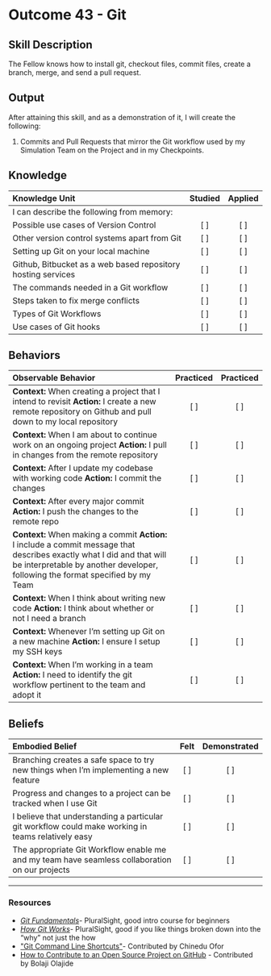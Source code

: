 # Outcome 43 - Git

Skill Description
----------
The Fellow knows how to install git, checkout files, commit files, create a branch, merge, and send a pull request.


Output
----------

After attaining this skill, and as a demonstration of it, I will create the following:

1. Commits and Pull Requests that mirror the Git workflow used by my Simulation Team on the Project and in my Checkpoints.


## Knowledge

| Knowledge Unit   |      Studied      | Applied |
|:-------------|:------------------:|:--------:|
| I can describe the following from memory: | | |
| Possible use cases of Version Control | [ ] | [ ] |
| Other version control systems apart from Git | [ ] | [ ] |
| Setting up Git on your local machine | [ ] | [ ] |
| Github, Bitbucket as a web based repository hosting services | [ ] | [ ] |
| The commands needed in a Git workflow | [ ] | [ ] |
| Steps taken to fix merge conflicts | [ ] | [ ] |
| Types of Git Workflows | [ ] | [ ] |
| Use cases of Git hooks | [ ] | [ ] |

## Behaviors

| Observable Behavior   |      Practiced      | Practiced |
|:-------------|:------------------:|:--------:|
| **Context:** When creating a project that I intend to revisit **Action:** I create a new remote repository on Github and pull down to my local repository | [ ] | [ ] |
| **Context:** When I am about to continue work on an ongoing project **Action:** I pull in changes from the remote repository | [ ] | [ ] |
| **Context:** After I update my codebase with working code **Action:** I commit the changes | [ ] | [ ] |
| **Context:** After every major commit **Action:** I push the changes to the remote repo | [ ] | [ ] |
| **Context:** When making a commit **Action:** I include a commit message that describes exactly what I did and that will be interpretable by another developer, following the format specified by my Team | [ ] | [ ] |
| **Context:** When I think about writing new code **Action:** I think about whether or not I need a branch | [ ] | [ ] |
| **Context:** Whenever I’m setting up Git on a new machine **Action:** I ensure I setup my SSH keys | [ ] | [ ] |
| **Context:** When I’m working in a team **Action:** I need to identify the git workflow pertinent to the team and adopt it | [ ] | [ ] |

## Beliefs

| Embodied Belief   |      Felt      | Demonstrated |
|:-------------|:------------------:|:--------:|
| Branching creates a safe space to try new things when I’m implementing a new feature | [ ] | [ ] |
| Progress and changes to a project can be tracked when I use Git | [ ] | [ ] |
| I believe that understanding a particular git workflow could make working in teams relatively easy | [ ] | [ ] |
| The appropriate Git Workflow enable me and my team have seamless collaboration on our projects | [ ] | [ ] |

----- 

### Resources
- [_Git Fundamentals_](https://app.pluralsight.com/library/courses/git-fundamentals/table-of-contents)- PluralSight, good intro course for beginners
- [_How Git Works_](https://app.pluralsight.com/library/courses/how-git-works/table-of-contents)- PluralSight, good if you like things broken down into the “why” not just the how
- ["Git Command Line Shortcuts"](https://jonsuh.com/blog/git-command-line-shortcuts/)- Contributed by Chinedu Ofor
- [How to Contribute to an Open Source Project on GitHub](https://egghead.io/courses/how-to-contribute-to-an-open-source-project-on-github) - Contributed by Bolaji Olajide
